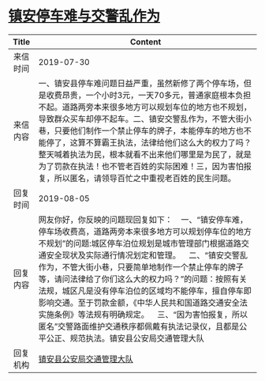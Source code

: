 # <a href="http://www.shangluo.gov.cn/zmhd/ldxxxx.jsp?urltype=leadermail.LeaderMailContentUrl&wbtreeid=1112&leadermailid=5385">镇安停车难与交警乱作为</a>
| Title |                                                                                                                                                   Content                                                                                                                                                    |
|:-----:|--------------------------------------------------------------------------------------------------------------------------------------------------------------------------------------------------------------------------------------------------------------------------------------------------------------|
| 来信时间  | 2019-07-30                                                                                                                                                                                                                                                                                                   |
| 来信内容  | 一、镇安县停车难问题日益严重，虽然新修了两个停车场，但是收费昂贵，一个小时3元，一天70多元，普通家庭根本负担不起。道路两旁本来很多地方可以规划车位的地方也不规划，导致群众买车却停不起车。二、镇安交警乱作为，不管大街小巷，只要他们制作一个禁止停车的牌子，本能停车的地方也不能停了，这算不算霸王执法，法律给他们这么大的权力了吗？整天喊着执法为民，根本就看不出来他们哪里是为民了，就是为了罚款在执法！也不管老百姓的实际困难！三，因为害怕报复，所以匿名，请领导百忙之中重视老百姓的民生问题。                                                           |
| 回复时间  | 2019-08-05                                                                                                                                                                                                                                                                                                   |
| 回复内容  | 网友你好，你反映的问题现回复如下：    一、“镇安停车难，停车场收费高，道路两旁本来很多地方可以规划停车位的地方不规划”的问题:城区停车泊位规划是城市管理部门根据道路交通安全现状及实际通行情况划定和管理。    二、“镇安交警乱作为，不管大街小巷，只要简单地制作一个禁止停车的牌子等，请问法律给了你们这么大的权力吗？”的问题：按照有关法规，城区凡是没有停车泊位的区域均不能停车，擅自停车即影响交通。至于罚款金额，《中华人民共和国道路交通安全法实施条例》等法规有明确规定。    三、“因为害怕报复，所以匿名”交警路面维护交通秩序都佩戴有执法记录仪，且都是公平公正、规范执法。镇安县公安局交通管理大队 |
| 回复机构  | <a href="../../category/agencies/镇安县公安局交通管理大队.md">镇安县公安局交通管理大队</a>                                                                                                                                                                                                                                           |